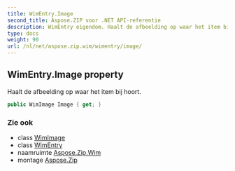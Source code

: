 ```yaml
---
title: WimEntry.Image
second_title: Aspose.ZIP voor .NET API-referentie
description: WimEntry eigendom. Haalt de afbeelding op waar het item bij hoort.
type: docs
weight: 90
url: /nl/net/aspose.zip.wim/wimentry/image/
---
```

## WimEntry.Image property

Haalt de afbeelding op waar het item bij hoort.

```csharp
public WimImage Image { get; }
```

### Zie ook

* class [WimImage](../../wimimage/)
* class [WimEntry](../)
* naamruimte [Aspose.Zip.Wim](../../wimentry/)
* montage [Aspose.Zip](../../../)


